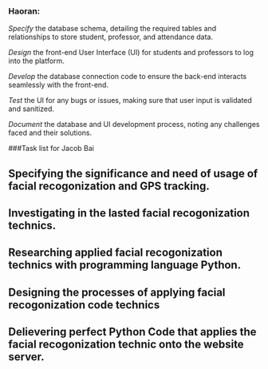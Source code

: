 
### Haoran:

*Specify* the database schema, detailing the required tables and relationships to store student, professor, and attendance data.

*Design* the front-end User Interface (UI) for students and professors to log into the platform.

*Develop* the database connection code to ensure the back-end interacts seamlessly with the front-end.

*Test* the UI for any bugs or issues, making sure that user input is validated and sanitized.

*Document* the database and UI development process, noting any challenges faced and their solutions.




###Task list for Jacob Bai
## Specifying the significance and need of usage of facial recogonization and GPS tracking.
## Investigating in the lasted facial recogonization technics.
## Researching applied facial recogonization technics with programming language Python.
## Designing the processes of applying facial recogonization code technics
## Delievering perfect Python Code that applies the facial recogonization technic onto the website server.
